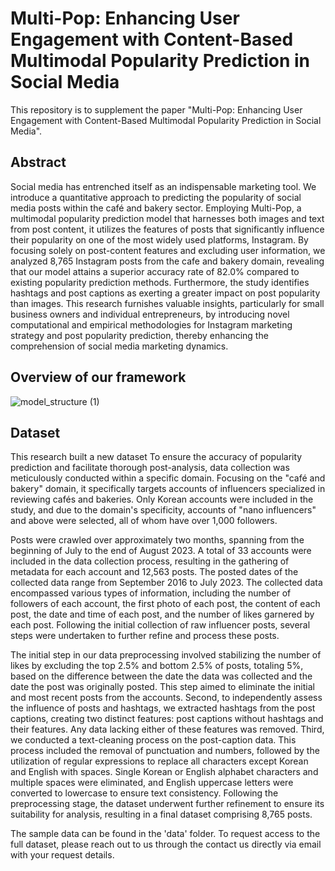 # Multi-Pop: Enhancing User Engagement with Content-Based Multimodal Popularity Prediction in Social Media
This repository is to supplement the paper "Multi-Pop: Enhancing User Engagement with Content-Based Multimodal Popularity Prediction in Social Media".


## Abstract
Social media has entrenched itself as an indispensable marketing tool. We introduce a quantitative approach to predicting the popularity of social media posts within the café and bakery sector. Employing Multi-Pop, a multimodal popularity prediction model that harnesses both images and text from post content, it utilizes the features of posts that significantly influence their popularity on one of the most widely used platforms, Instagram. By focusing solely on post-content features and excluding user information, we analyzed 8,765 Instagram posts from the cafe and bakery domain, revealing that our model attains a superior accuracy rate of 82.0% compared to existing popularity prediction methods. Furthermore, the study identifies hashtags and post captions as exerting a greater impact on post popularity than images. This research furnishes valuable insights, particularly for small business owners and individual entrepreneurs, by introducing novel computational and empirical methodologies for Instagram marketing strategy and post popularity prediction, thereby enhancing the comprehension of social media marketing dynamics.

## Overview of our framework
![model_structure (1)](https://github.com/user-attachments/assets/9252bd5c-b9ed-4595-a0fc-cdafea0fd84b)




## Dataset
This research built a new dataset To ensure the accuracy of popularity prediction and facilitate thorough post-analysis, data collection was meticulously conducted within a specific domain.
Focusing on the "café and bakery" domain, it specifically targets accounts of influencers specialized in reviewing cafés and bakeries.
Only Korean accounts were included in the study, and due to the domain's specificity, accounts of "nano influencers" and above were selected, all of whom have over 1,000 followers.

Posts were crawled over approximately two months, spanning from the beginning of July to the end of August 2023. A total of 33 accounts were included in the data collection process, resulting in the gathering of metadata for each account and 12,563 posts. The posted dates of the collected data range from September 2016 to July 2023. The collected data encompassed various types of information, including the number of followers of each account, the first photo of each post, the content of each post, the date and time of each post, and the number of likes garnered by each post. Following the initial collection of raw influencer posts, several steps were undertaken to further refine and process these posts.

The initial step in our data preprocessing involved stabilizing the number of likes by excluding the top 2.5% and bottom 2.5% of posts, totaling 5%, based on the difference between the date the data was collected and the date the post was originally posted. This step aimed to eliminate the initial and most recent posts from the accounts. Second, to independently assess the influence of posts and hashtags, we extracted hashtags from the post captions, creating two distinct features: post captions without hashtags and their features. Any data lacking either of these features was removed. Third, we conducted a text-cleaning process on the post-caption data. This process included the removal of punctuation and numbers, followed by the utilization of regular expressions to replace all characters except Korean and English with spaces. Single Korean or English alphabet characters and multiple spaces were eliminated, and English uppercase letters were converted to lowercase to ensure text consistency. Following the preprocessing stage, the dataset underwent further refinement to ensure its suitability for analysis, resulting in a final dataset comprising 8,765 posts.

The sample data can be found in the 'data' folder. To request access to the full dataset, please reach out to us through the contact us directly via email with your request details.
